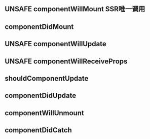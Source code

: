 ## UNSAFE componentWillMount SSR唯一调用

## componentDidMount

## UNSAFE componentWillUpdate
## UNSAFE componentWillReceiveProps

## shouldComponentUpdate
## componentDidUpdate

## componentWillUnmount

## componentDidCatch